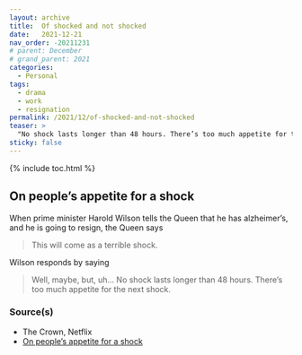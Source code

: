 ```yaml
---
layout: archive 
title:  Of shocked and not shocked
date:   2021-12-21
nav_order: -20211231
# parent: December
# grand_parent: 2021
categories:
  - Personal
tags:
  - drama
  - work
  - resignation
permalink: /2021/12/of-shocked-and-not-shocked
teaser: >
  "No shock lasts longer than 48 hours. There’s too much appetite for the next shock." - Wilson, The Crown
sticky: false
---
```


{% include toc.html %}

## On people’s appetite for a shock

When prime minister Harold Wilson tells the Queen that he has alzheimer’s, and he is going to resign, the Queen says

> This will come as a terrible shock.

Wilson responds by saying

> Well, maybe, but, uh… No shock lasts longer than 48 hours. There’s too much appetite for the next shock.

### Source(s)

* The Crown, Netflix
* [On people’s appetite for a shock](https://gorman.blot.im/good-quotes-from-the-crown-season-3)
